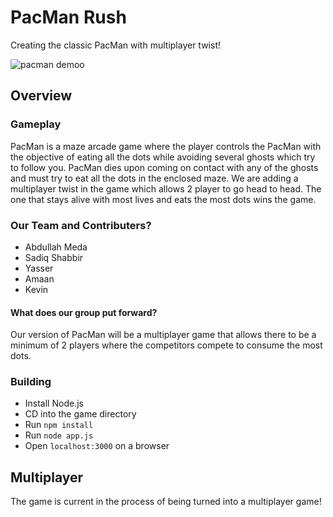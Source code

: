 # PacMan Rush
Creating the classic PacMan with multiplayer twist!

<img src="https://i.imgur.com/qpIFK54.png" alt="pacman demoo">

## **Overview**
### Gameplay
PacMan is a maze arcade game where the player controls the PacMan with the objective of eating all the dots while avoiding several ghosts which try to follow you. PacMan dies upon coming on contact with any of the ghosts and must try to eat all the dots in the enclosed maze. We are adding a multiplayer twist in the game which allows 2 player to go head to head. The one that stays alive with most lives and eats the most dots wins the game.
### Our Team and Contributers?
-   Abdullah Meda
-   Sadiq Shabbir
-   Yasser
-   Amaan
-   Kevin
#### What does our group put forward?
Our version of PacMan will be a multiplayer game that allows there to be a minimum of 2 players where the competitors compete to consume the most dots.
### Building
-   Install Node.js
-   CD into the game directory
-   Run `npm install`
-   Run `node app.js`
-   Open `localhost:3000` on a browser

## **Multiplayer**
The game is current in the process of being turned into a multiplayer game!
